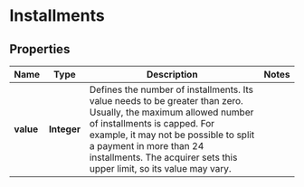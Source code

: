 

# Installments


## Properties

| Name | Type | Description | Notes |
|------------ | ------------- | ------------- | -------------|
|**value** | **Integer** | Defines the number of installments. Its value needs to be greater than zero.  Usually, the maximum allowed number of installments is capped. For example, it may not be possible to split a payment in more than 24 installments. The acquirer sets this upper limit, so its value may vary. |  |



